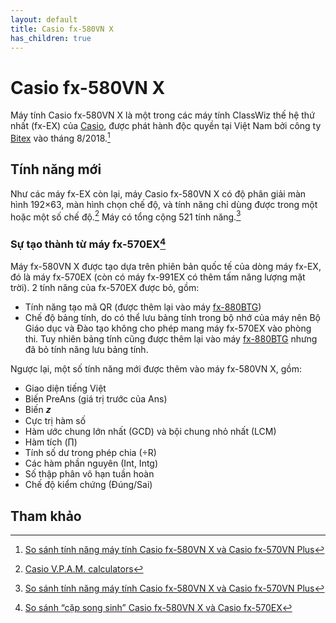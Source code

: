```yaml
---
layout: default
title: Casio fx-580VN X
has_children: true
---
```


# Casio fx-580VN X
Máy tính Casio fx-580VN X là một trong các máy tính ClassWiz thế hệ thứ nhất (fx-EX) của [Casio](https://vi.wikipedia.org/wiki/Casio), được phát hành độc quyền tại Việt Nam bởi công ty [Bitex](https://bitex.com.vn) vào tháng 8/2018.[^1]

## Tính năng mới
Như các máy fx-EX còn lại, máy Casio fx-580VN X có độ phân giải màn hình 192×63, màn hình chọn chế độ, và tính năng chỉ dùng được trong một hoặc một số chế độ.[^2] Máy có tổng cộng 521 tính năng.[^1]

### Sự tạo thành từ máy fx-570EX[^3]
Máy fx-580VN X được tạo dựa trên phiên bản quốc tế của dòng máy fx-EX, đó là máy fx-570EX (còn có máy fx-991EX có thêm tấm năng lượng mặt trời). 2 tính năng của fx-570EX được bỏ, gồm:
- Tính năng tạo mã QR (được thêm lại vào máy [fx-880BTG](/thu-vien-ma-tran/docs/fx880btg))
- Chế độ bảng tính, do có thể lưu bảng tính trong bộ nhớ của máy nên Bộ Giáo dục và Đào tạo không cho phép mang máy fx-570EX vào phòng thi. Tuy nhiên bảng tính cũng được thêm lại vào máy [fx-880BTG](/thu-vien-ma-tran/docs/fx880btg) nhưng đã bỏ tính năng lưu bảng tính.

Ngược lại, một số tính năng mới được thêm vào máy fx-580VN X, gồm:
- Giao diện tiếng Việt
- Biến PreAns (giá trị trước của Ans)
- Biến 𝒛
- Cực trị hàm số
- Hàm ước chung lớn nhất (GCD) và bội chung nhỏ nhất (LCM)
- Hàm tích (∏)
- Tính số dư trong phép chia (÷R)
- Các hàm phần nguyên (Int, Intg)
- Số thập phân vô hạn tuần hoàn
- Chế độ kiểm chứng (Đúng/Sai)

## Tham khảo
[^1]: [So sánh tính năng máy tính Casio fx-580VN X và Casio fx-570VN Plus](https://bitex.com.vn/vn/tin-tuc/603/so-sanh-tinh-nang-may-tinh-casio-fx-580vn-x-va-casio-fx-570vn-plus.html)
[^2]: [Casio V.P.A.M. calculators](https://en.wikipedia.org/wiki/Casio_V.P.A.M._calculators)
[^3]: [So sánh “cặp song sinh” Casio fx-580VN X và Casio fx-570EX](https://bitex.com.vn/en/news/691/so-sanh-cap-song-sinh-casio-fx-580vn-x-va-casio-fx-570ex.html)